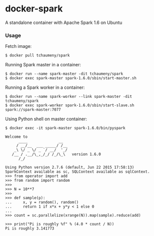 # docker-spark

A standalone container with Apache Spark 1.6 on Ubuntu

### Usage

Fetch image:

    $ docker pull tchaumeny/spark

Running Spark master in a container:

    $ docker run --name spark-master -dit tchaumeny/spark
    $ docker exec spark-master spark-1.6.0/sbin/start-master.sh

Running a Spark worker in a container:

    $ docker run --name spark-worker --link spark-master -dit tchaumeny/spark
    $ docker exec spark-worker spark-1.6.0/sbin/start-slave.sh spark://spark-master:7077

Using Python shell on master container:

    $ docker exec -it spark-master spark-1.6.0/bin/pyspark

    Welcome to
          ____              __
         / __/__  ___ _____/ /__
        _\ \/ _ \/ _ `/ __/  '_/
       /__ / .__/\_,_/_/ /_/\_\   version 1.6.0
          /_/

    Using Python version 2.7.6 (default, Jun 22 2015 17:58:13)
    SparkContext available as sc, SQLContext available as sqlContext.
    >>> from operator import add
    >>> from random import random
    >>>
    >>> N = 10**7
    >>>
    >>> def sample(p):
    ...     x, y = random(), random()
    ...     return 1 if x*x + y*y < 1 else 0
    ... 
    >>> count = sc.parallelize(xrange(N)).map(sample).reduce(add)

    >>> print("Pi is roughly %f" % (4.0 * count / N))
    Pi is roughly 3.141773
